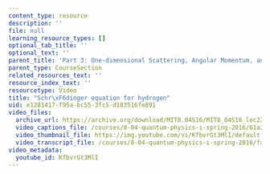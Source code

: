 ```yaml
---
content_type: resource
description: ''
file: null
learning_resource_types: []
optional_tab_title: ''
optional_text: ''
parent_title: 'Part 3: One-dimensional Scattering, Angular Momentum, and Central Potentials'
parent_type: CourseSection
related_resources_text: ''
resource_index_text: ''
resourcetype: Video
title: "Schr\xF6dinger equation for hydrogen"
uid: e1281417-f95a-bc55-3fc5-d183516fe891
video_files:
  archive_url: https://archive.org/download/MIT8.04S16/MIT8_04S16_lec22_s3_300k.mp4
  video_captions_file: /courses/8-04-quantum-physics-i-spring-2016/61a270dea82355beaf4a22258d6eb1b5_KfbvrGt3MlI.vtt
  video_thumbnail_file: https://img.youtube.com/vi/KfbvrGt3MlI/default.jpg
  video_transcript_file: /courses/8-04-quantum-physics-i-spring-2016/fa2bbbb530d4cae286ac44fabfdb1081_KfbvrGt3MlI.pdf
video_metadata:
  youtube_id: KfbvrGt3MlI
---
```

